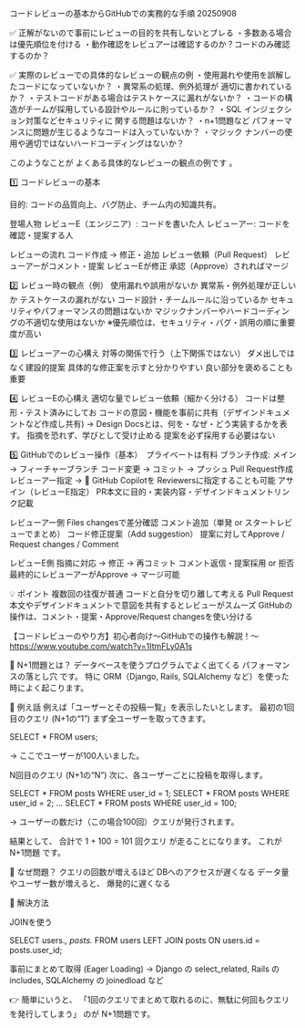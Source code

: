 コードレビューの基本からGitHubでの実務的な手順 20250908

✅ 正解がないので事前にレビューの目的を共有しないとブレる
・多数ある場合は優先順位を付ける
・動作確認をレビュアーは確認するのか？コードのみ確認するのか？

✅ 実際のレビューでの具体的なレビューの観点の例
・使用漏れや使用を誤解したコードになっていないか？
・異常系の処理、例外処理が 適切に書かれているか？
・テストコードがある場合はテストケースに漏れがないか？
・コードの構造がチームが採用している設計やルールに則っているか？
・SQL インジェクション対策などセキュリティに 関する問題はないか？
・n+1問題など パフォーマンスに問題が生じるようなコードは入っていないか？
・マジック ナンバーの使用や適切ではないハードコーディングはないか？

このようなことが よくある具体的なレビューの観点の例です 。


1️⃣ コードレビューの基本

目的: コードの品質向上、バグ防止、チーム内の知識共有。

登場人物
レビューE（エンジニア）: コードを書いた人
レビューアー: コードを確認・提案する人

レビューの流れ
コード作成 → 修正・追加
レビュー依頼（Pull Request）
レビューアーがコメント・提案
レビューEが修正
承認（Approve）されればマージ

2️⃣ レビュー時の観点（例）
使用漏れや誤用がないか
異常系・例外処理が正しいか
テストケースの漏れがない
コード設計・チームルールに沿っているか
セキュリティやパフォーマンスの問題はないか
マジックナンバーやハードコーディングの不適切な使用はないか
※優先順位は、セキュリティ・バグ・誤用の順に重要度が高い

3️⃣ レビューアーの心構え
対等の関係で行う（上下関係ではない）
ダメ出しではなく建設的提案
具体的な修正案を示すと分かりやすい
良い部分を褒めることも重要

4️⃣ レビューEの心構え
適切な量でレビュー依頼（細かく分ける）
コードは整形・テスト済みにしてお
コードの意図・機能を事前に共有（デザインドキュメントなど作成し共有)
→ Design Docsとは、何を・なぜ・どう実装するかを表す。
指摘を恐れず、学びとして受け止める
提案を必ず採用する必要はない

5️⃣ GitHubでのレビュー操作（基本）　プライベートは有料
ブランチ作成: メイン → フィーチャーブランチ
コード変更 → コミット → プッシュ
Pull Request作成
レビューアー指定
→ 🔹 GitHub Copilotを Reviewersに指定することも可能
アサイン（レビューE指定）
PR本文に目的・実装内容・デザインドキュメントリンク記載

レビューアー側
Files changesで差分確認
コメント追加（単発 or スタートレビューでまとめ）
コード修正提案（Add suggestion）
提案に対してApprove / Request changes / Comment

レビューE側
指摘に対応 → 修正 → 再コミット
コメント返信・提案採用 or 拒否
最終的にレビューアーがApprove → マージ可能


💡 ポイント
複数回の往復が普通
コードと自分を切り離して考える
Pull Request本文やデザインドキュメントで意図を共有するとレビューがスムーズ
GitHubの操作は、コメント・提案・Approve/Request changesを使い分ける


【コードレビューのやり方】初心者向け〜GitHubでの操作も解説！〜
https://www.youtube.com/watch?v=1ItmFLy0A1s


🔹 N+1問題とは？
データベースを使うプログラムでよく出てくる パフォーマンスの落とし穴 です。
特に ORM（Django, Rails, SQLAlchemy など）を使った時によく起こります。

🔹 例え話
例えば「ユーザーとその投稿一覧」を表示したいとします。
最初の1回目のクエリ (N+1の“1”)
まず全ユーザーを取ってきます。

SELECT * FROM users;


→ ここでユーザーが100人いました。

N回目のクエリ (N+1の“N”)
次に、各ユーザーごとに投稿を取得します。

SELECT * FROM posts WHERE user_id = 1;
SELECT * FROM posts WHERE user_id = 2;
...
SELECT * FROM posts WHERE user_id = 100;

→ ユーザーの数だけ（この場合100回）クエリが発行されます。

結果として、
合計で 1 + 100 = 101 回クエリ が走ることになります。
これが N+1問題 です。

🔹 なぜ問題？
クエリの回数が増えるほど DBへのアクセスが遅くなる
データ量やユーザー数が増えると、 爆発的に遅くなる

🔹 解決方法

JOINを使う

SELECT users.*, posts.* 
FROM users 
LEFT JOIN posts ON users.id = posts.user_id;

事前にまとめて取得 (Eager Loading)
→ Django の select_related, Rails の includes, SQLAlchemy の joinedload など

👉 簡単にいうと、
「1回のクエリでまとめて取れるのに、無駄に何回もクエリを発行してしまう」
のが N+1問題です。